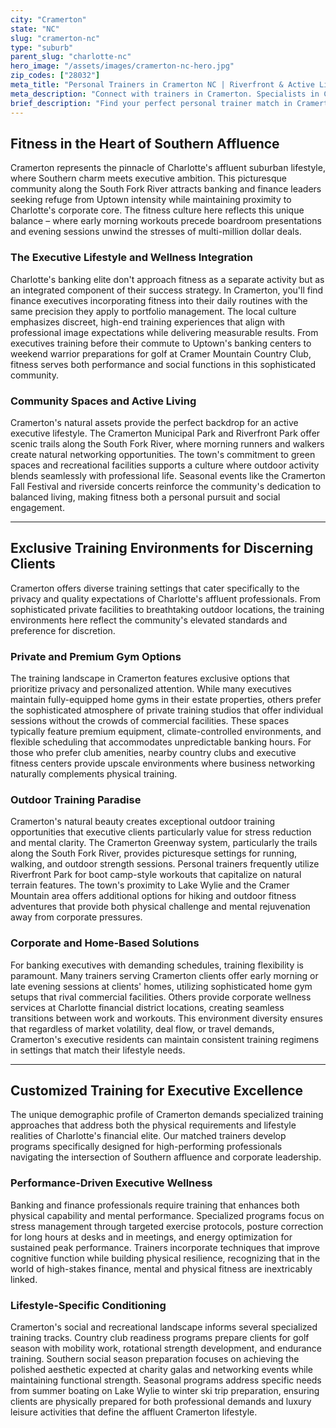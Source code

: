 ```yaml
---
city: "Cramerton"
state: "NC"
slug: "cramerton-nc"
type: "suburb"
parent_slug: "charlotte-nc"
hero_image: "/assets/images/cramerton-nc-hero.jpg"
zip_codes: ["28032"]
meta_title: "Personal Trainers in Cramerton NC | Riverfront & Active Lifestyle Fitness"
meta_description: "Connect with trainers in Cramerton. Specialists in Catawba River trail running, outdoor conditioning, and small-town community wellness."
brief_description: "Find your perfect personal trainer match in Cramerton, NC, serving Charlotte's elite banking and finance executives. Our exclusive service connects you with certified trainers who understand the demanding schedules and high-performance expectations of Southern affluence. Whether you need early morning sessions before heading to Uptown, stress-management workouts, or aesthetic-focused training for country club life, we match you with professionals who fit your lifestyle. Achieve your fitness goals with trainers who specialize in executive wellness, private home gym sessions, and outdoor workouts along the South Fork River. Start transforming your health today with our personalized matching service."
---
```

## Fitness in the Heart of Southern Affluence

Cramerton represents the pinnacle of Charlotte's affluent suburban lifestyle, where Southern charm meets executive ambition. This picturesque community along the South Fork River attracts banking and finance leaders seeking refuge from Uptown intensity while maintaining proximity to Charlotte's corporate core. The fitness culture here reflects this unique balance – where early morning workouts precede boardroom presentations and evening sessions unwind the stresses of multi-million dollar deals.

### The Executive Lifestyle and Wellness Integration

Charlotte's banking elite don't approach fitness as a separate activity but as an integrated component of their success strategy. In Cramerton, you'll find finance executives incorporating fitness into their daily routines with the same precision they apply to portfolio management. The local culture emphasizes discreet, high-end training experiences that align with professional image expectations while delivering measurable results. From executives training before their commute to Uptown's banking centers to weekend warrior preparations for golf at Cramer Mountain Country Club, fitness serves both performance and social functions in this sophisticated community.

### Community Spaces and Active Living

Cramerton's natural assets provide the perfect backdrop for an active executive lifestyle. The Cramerton Municipal Park and Riverfront Park offer scenic trails along the South Fork River, where morning runners and walkers create natural networking opportunities. The town's commitment to green spaces and recreational facilities supports a culture where outdoor activity blends seamlessly with professional life. Seasonal events like the Cramerton Fall Festival and riverside concerts reinforce the community's dedication to balanced living, making fitness both a personal pursuit and social engagement.

---

## Exclusive Training Environments for Discerning Clients

Cramerton offers diverse training settings that cater specifically to the privacy and quality expectations of Charlotte's affluent professionals. From sophisticated private facilities to breathtaking outdoor locations, the training environments here reflect the community's elevated standards and preference for discretion.

### Private and Premium Gym Options

The training landscape in Cramerton features exclusive options that prioritize privacy and personalized attention. While many executives maintain fully-equipped home gyms in their estate properties, others prefer the sophisticated atmosphere of private training studios that offer individual sessions without the crowds of commercial facilities. These spaces typically feature premium equipment, climate-controlled environments, and flexible scheduling that accommodates unpredictable banking hours. For those who prefer club amenities, nearby country clubs and executive fitness centers provide upscale environments where business networking naturally complements physical training.

### Outdoor Training Paradise

Cramerton's natural beauty creates exceptional outdoor training opportunities that executive clients particularly value for stress reduction and mental clarity. The Cramerton Greenway system, particularly the trails along the South Fork River, provides picturesque settings for running, walking, and outdoor strength sessions. Personal trainers frequently utilize Riverfront Park for boot camp-style workouts that capitalize on natural terrain features. The town's proximity to Lake Wylie and the Cramer Mountain area offers additional options for hiking and outdoor fitness adventures that provide both physical challenge and mental rejuvenation away from corporate pressures.

### Corporate and Home-Based Solutions

For banking executives with demanding schedules, training flexibility is paramount. Many trainers serving Cramerton clients offer early morning or late evening sessions at clients' homes, utilizing sophisticated home gym setups that rival commercial facilities. Others provide corporate wellness services at Charlotte financial district locations, creating seamless transitions between work and workouts. This environment diversity ensures that regardless of market volatility, deal flow, or travel demands, Cramerton's executive residents can maintain consistent training regimens in settings that match their lifestyle needs.

---

## Customized Training for Executive Excellence

The unique demographic profile of Cramerton demands specialized training approaches that address both the physical requirements and lifestyle realities of Charlotte's financial elite. Our matched trainers develop programs specifically designed for high-performing professionals navigating the intersection of Southern affluence and corporate leadership.

### Performance-Driven Executive Wellness

Banking and finance professionals require training that enhances both physical capability and mental performance. Specialized programs focus on stress management through targeted exercise protocols, posture correction for long hours at desks and in meetings, and energy optimization for sustained peak performance. Trainers incorporate techniques that improve cognitive function while building physical resilience, recognizing that in the world of high-stakes finance, mental and physical fitness are inextricably linked.

### Lifestyle-Specific Conditioning

Cramerton's social and recreational landscape informs several specialized training tracks. Country club readiness programs prepare clients for golf season with mobility work, rotational strength development, and endurance training. Southern social season preparation focuses on achieving the polished aesthetic expected at charity galas and networking events while maintaining functional strength. Seasonal programs address specific needs from summer boating on Lake Wylie to winter ski trip preparation, ensuring clients are physically prepared for both professional demands and luxury leisure activities that define the affluent Cramerton lifestyle.